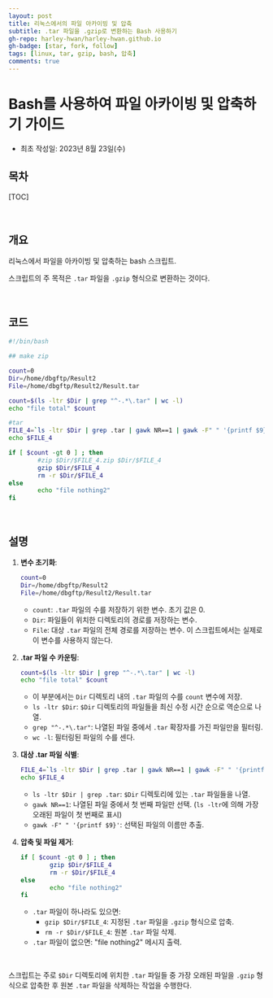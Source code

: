```yaml
---
layout: post
title: 리눅스에서의 파일 아카이빙 및 압축
subtitle: .tar 파일을 .gzip로 변환하는 Bash 사용하기
gh-repo: harley-hwan/harley-hwan.github.io
gh-badge: [star, fork, follow]
tags: [linux, tar, gzip, bash, 압축]
comments: true
---
```


# Bash를 사용하여 파일 아카이빙 및 압축하기 가이드

- 최초 작성일: 2023년 8월 23일(수)

## 목차

[TOC]

<br/>

## 개요

리눅스에서 파일을 아카이빙 및 압축하는 bash 스크립트. 

스크립트의 주 목적은 `.tar` 파일을 `.gzip` 형식으로 변환하는 것이다.

<br/>

## 코드

```bash
#!/bin/bash

## make zip 

count=0
Dir=/home/dbgftp/Result2
File=/home/dbgftp/Result2/Result.tar

count=$(ls -ltr $Dir | grep "^-.*\.tar" | wc -l)
echo "file total" $count

#tar
FILE_4=`ls -ltr $Dir | grep .tar | gawk NR==1 | gawk -F" " '{printf $9}'`
echo $FILE_4

if [ $count -gt 0 ] ; then
        #zip $Dir/$FILE_4.zip $Dir/$FILE_4
        gzip $Dir/$FILE_4
        rm -r $Dir/$FILE_4
else
        echo "file nothing2"
fi
```

<br/>

## 설명

1. **변수 초기화**:
    ```bash
    count=0
    Dir=/home/dbgftp/Result2
    File=/home/dbgftp/Result2/Result.tar
    ```
    - `count`: `.tar` 파일의 수를 저장하기 위한 변수. 초기 값은 0.
    - `Dir`: 파일들이 위치한 디렉토리의 경로를 저장하는 변수.
    - `File`: 대상 `.tar` 파일의 전체 경로를 저장하는 변수. 이 스크립트에서는 실제로 이 변수를 사용하지 않는다.

2. **.tar 파일 수 카운팅**:
    ```bash
    count=$(ls -ltr $Dir | grep "^-.*\.tar" | wc -l)
    echo "file total" $count
    ```
    - 이 부분에서는 `Dir` 디렉토리 내의 `.tar` 파일의 수를 `count` 변수에 저장.
    - `ls -ltr $Dir`: `$Dir` 디렉토리의 파일들을 최신 수정 시간 순으로 역순으로 나열.
    - `grep "^-.*\.tar"`: 나열된 파일 중에서 `.tar` 확장자를 가진 파일만을 필터링.
    - `wc -l`: 필터링된 파일의 수를 센다.

3. **대상 .tar 파일 식별**:
    ```bash
    FILE_4=`ls -ltr $Dir | grep .tar | gawk NR==1 | gawk -F" " '{printf $9}'`
    echo $FILE_4
    ```
    - `ls -ltr $Dir | grep .tar`: `$Dir` 디렉토리에 있는 `.tar` 파일들을 나열.
    - `gawk NR==1`: 나열된 파일 중에서 첫 번째 파일만 선택. (`ls -ltr`에 의해 가장 오래된 파일이 첫 번째로 표시)
    - `gawk -F" " '{printf $9}'`: 선택된 파일의 이름만 추출.

4. **압축 및 파일 제거**:
    ```bash
    if [ $count -gt 0 ] ; then
            gzip $Dir/$FILE_4
            rm -r $Dir/$FILE_4
    else
            echo "file nothing2"
    fi
    ```
    - `.tar` 파일이 하나라도 있으면:
        - `gzip $Dir/$FILE_4`: 지정된 `.tar` 파일을 `.gzip` 형식으로 압축.
        - `rm -r $Dir/$FILE_4`: 원본 `.tar` 파일 삭제.
    - `.tar` 파일이 없으면: "file nothing2" 메시지 출력.

<br/>

스크립트는 주로 `$Dir` 디렉토리에 위치한 `.tar` 파일들 중 가장 오래된 파일을 `.gzip` 형식으로 압축한 후 원본 `.tar` 파일을 삭제하는 작업을 수행한다.
